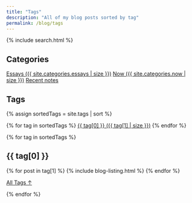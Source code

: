 ```yaml
---
title: "Tags"
description: "All of my blog posts sorted by tag"
permalink: /blog/tags
---
```


{% include search.html %}

<h2 id="categories">Categories</h2>
<div class="tag-list">
<a href="/blog">Essays ({{ site.categories.essays | size }})</a>
<a href="/blog/now">Now ({{ site.categories.now | size }})</a>
<a href="/notes">Recent notes</a>
</div>

<h2 id="tags">Tags</h2>

{% assign sortedTags = site.tags | sort %}

<div class="tag-list">
{% for tag in sortedTags %}
	<a href="#{{tag[0]}}">{{ tag[0] }}&nbsp;({{ tag[1] | size }})</a>
{% endfor %}
</div>

{% for tag in sortedTags %}

<section class="posts-by-tag">

<h2 id="{{ tag[0] }}">{{ tag[0] }}</h2>

{% for post in tag[1] %}
	{% include blog-listing.html %}
{% endfor %}

<p><a href="#" class="internal-link">All Tags &#8593;</a></p>

{% endfor %}

